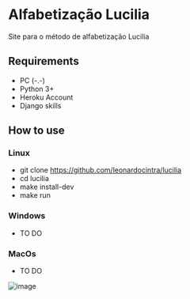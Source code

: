 # Alfabetização Lucilia
Site para o método de alfabetização Lucilia

## Requirements
- PC (-.-)
- Python 3+
- Heroku Account
- Django skills

## How to use
### Linux
- git clone https://github.com/leonardocintra/lucilia
- cd lucilia
- make install-dev
- make run

### Windows
- TO DO

### MacOs
- TO DO

![image](https://media.giphy.com/media/KiXl0vfc9XIIM/giphy.gif)
